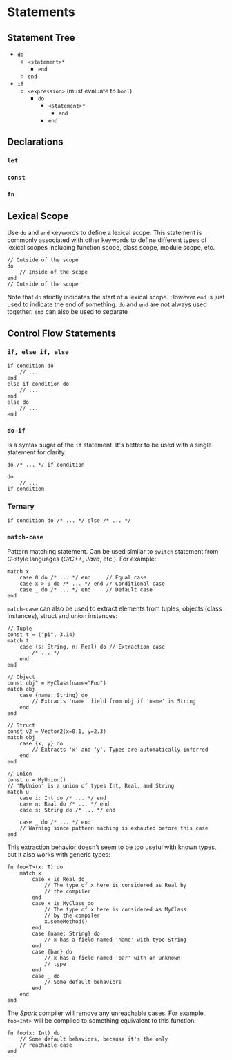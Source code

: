 ﻿# Statements

## Statement Tree
- `do`
  - `<statement>*`
    - `end`
  - `end`
- `if`
    - `<expression>` (must evaluate to `bool`)
      - `do`
        - `<statement>*`
          - `end`
        - `end`

## Declarations

### `let`

### `const`

### `fn`

## Lexical Scope
Use `do` and `end` keywords to define a lexical scope. This statement is commonly associated with other keywords to define different types of lexical scopes including function scope, class scope, module scope, etc.
```spark
// Outside of the scope
do
    // Inside of the scope
end
// Outside of the scope
```
Note that `do` strictly indicates the start of a lexical scope. However `end` is just used to indicate the end of something. `do` and `end` are not always used together. `end` can also be used to separate 

## Control Flow Statements
### `if, else if, else`
```spark
if condition do
    // ...
end
else if condition do
    // ...
end
else do
    // ...
end
```

### `do-if`
Is a syntax sugar of the `if` statement. It's better to be used with a single statement for clarity.
```spark
do /* ... */ if condition

do
    // ...
if condition
```

### Ternary
```spark
if condition do /* ... */ else /* ... */ 
```

### `match-case`
Pattern matching statement. Can be used similar to `switch` statement from *C*-style languages (*C/C++*, *Java*, etc.). For example:
```spark
match x
    case 0 do /* ... */ end     // Equal case
    case x > 0 do /* ... */ end // Conditional case
    case _ do /* ... */ end     // Default case
end
```
`match-case` can also be used to extract elements from tuples, objects (class instances), struct and union instances:
```spark
// Tuple
const t = ("pi", 3.14)
match t
    case (s: String, n: Real) do // Extraction case
        /* ... */
    end
end

// Object
const obj^ = MyClass(name="Foo")
match obj
    case {name: String} do
        // Extracts 'name' field from obj if 'name' is String
    end
end

// Struct
const v2 = Vector2(x=0.1, y=2.3)
match obj
    case {x, y} do
        // Extracts 'x' and 'y'. Types are automatically inferred 
    end
end

// Union
const u = MyUnion()
// 'MyUnion' is a union of types Int, Real, and String
match u
    case i: Int do /* ... */ end
    case n: Real do /* ... */ end
    case s: String do /* ... */ end
    
    case _ do /* ... */ end
    // Warning since pattern maching is exhauted before this case
end
```
This extraction behavior doesn't seem to be too useful with known types, but it also works with generic types:
```spark
fn foo<T>(x: T) do
    match x
        case x is Real do
            // The type of x here is considered as Real by
            // the compiler
        end
        case x is MyClass do
            // The type of x here is considered as MyClass
            // by the compiler
            x.someMethod()
        end
        case {name: String} do
            // x has a field named 'name' with type String
        end
        case {bar} do
            // x has a field named 'bar' with an unknown
            // type
        end
        case _ do
            // Some default behaviors
        end
    end
end
```
The *Spark* compiler will remove any unreachable cases. For example, `foo<Int>` will be compiled to something equivalent to this function:
```spark
fn foo(x: Int) do
    // Some default behaviors, because it's the only
    // reachable case
end
```
